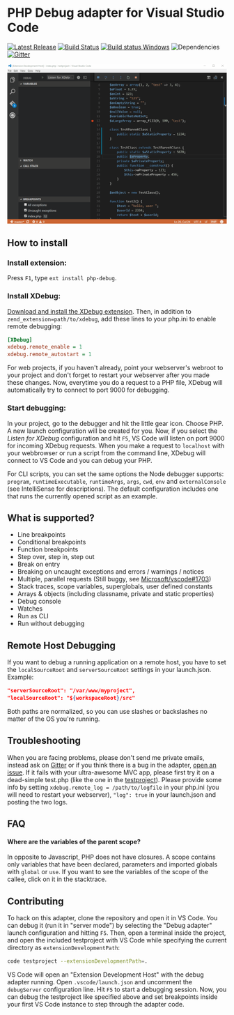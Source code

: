 PHP Debug adapter for Visual Studio Code
========================================

[![Latest Release](https://img.shields.io/github/release/felixfbecker/vscode-php-debug.svg)](https://github.com/felixfbecker/vscode-php-debug/releases/latest) [![Build Status](https://travis-ci.org/felixfbecker/vscode-php-debug.svg?branch=master)](https://travis-ci.org/felixfbecker/vscode-php-debug) [![Build status Windows](https://ci.appveyor.com/api/projects/status/hda6n2umfdt6eyms/branch/master?svg=true)](https://ci.appveyor.com/project/felixfbecker/vscode-php-debug/branch/master)
 ![Dependencies](https://img.shields.io/david/felixfbecker/vscode-php-debug.svg) [![Gitter](https://badges.gitter.im/felixfbecker/vscode-php-debug.svg)](https://gitter.im/felixfbecker/vscode-php-debug?utm_source=badge&utm_medium=badge&utm_campaign=pr-badge)

![Demo GIF](images/demo.gif)

How to install
--------------

### Install extension:
Press `F1`, type `ext install php-debug`.

### Install XDebug:
[Download and install the XDebug extension](http://xdebug.org/download.php).
Then, in addition to `zend_extension=path/to/xdebug`, add these lines to your php.ini to enable remote debugging:

```ini
[XDebug]
xdebug.remote_enable = 1
xdebug.remote_autostart = 1
```
For web projects, if you haven't already, point your webserver's webroot to your project and don't forget to restart your webserver after you made these changes.
Now, everytime you do a request to a PHP file, XDebug will automatically try to connect to port 9000 for debugging.

### Start debugging:
In your project, go to the debugger and hit the little gear icon. Choose PHP. A new launch configuration will be created for you.
Now, if you select the _Listen for XDebug_ configuration and hit `F5`, VS Code will listen on port 9000 for incoming XDebug requests.
When you make a request to `localhost` with your webbrowser or run a script from the command line, XDebug will connect to VS Code and you can debug your PHP.

For CLI scripts, you can set the same options the Node debugger supports: `program`, `runtimeExecutable`, `runtimeArgs`, `args`, `cwd`, `env` and `externalConsole` (see IntelliSense for descriptions).
The default configuration includes one that runs the currently opened script as an example.

What is supported?
------------------
 - Line breakpoints
 - Conditional breakpoints
 - Function breakpoints
 - Step over, step in, step out
 - Break on entry
 - Breaking on uncaught exceptions and errors / warnings / notices
 - Multiple, parallel requests (Still buggy, see [Microsoft/vscode#1703](https://github.com/Microsoft/vscode/issues/1703))
 - Stack traces, scope variables, superglobals, user defined constants
 - Arrays & objects (including classname, private and static properties)
 - Debug console
 - Watches
 - Run as CLI
 - Run without debugging

Remote Host Debugging
---------------------
If you want to debug a running application on a remote host, you have to set the `localSourceRoot` and `serverSourceRoot` settings in your launch.json.
Example:
```json
"serverSourceRoot": "/var/www/myproject",
"localSourceRoot": "${workspaceRoot}/src"
```
Both paths are normalized, so you can use slashes or backslashes no matter of the OS you're running.

Troubleshooting
---------------
When you are facing problems, please don't send me private emails, instead ask on
[Gitter](https://gitter.im/felixfbecker/vscode-php-debug) or if you think there is a bug in the adapter, [open an issue](https://github.com/felixfbecker/vscode-php-debug/issues).
If it fails with your ultra-awesome MVC app, please first try it on a dead-simple test.php (like the one in the [testproject](https://github.com/felixfbecker/vscode-php-debug/tree/master/testproject)). Please provide some info by setting `xdebug.remote_log = /path/to/logfile` in your php.ini (you will need to restart your webserver), `"log": true` in your launch.json and posting the two logs.

FAQ
---

#### Where are the variables of the parent scope?
In opposite to Javascript, PHP does not have closures.
A scope contains only variables that have been declared, parameters and imported globals with `global` or `use`.
If you want to see the variables of the scope of the callee, click on it in the stacktrace.

Contributing
------------
To hack on this adapter, clone the repository and open it in VS Code.
You can debug it (run it in "server mode") by selecting the "Debug adapter" launch configuration and hitting `F5`.
Then, open a terminal inside the project, and open the included testproject with VS Code while specifying the current directory as `extensionDevelopmentPath`:

```sh
code testproject --extensionDevelopmentPath=.
```

VS Code will open an "Extension Development Host" with the debug adapter running. Open `.vscode/launch.json` and
uncomment the `debugServer` configuration line. Hit `F5` to start a debugging session.
Now, you can debug the testproject like specified above and set breakpoints inside your first VS Code instance to step through the adapter code.


